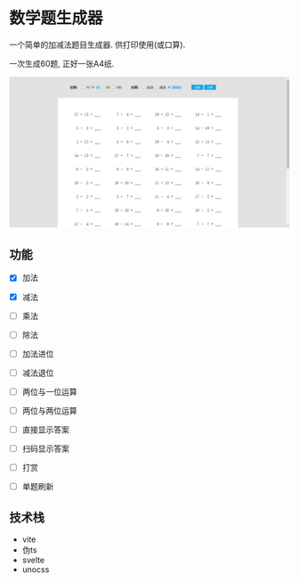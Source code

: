 <!--
 * @Author: NMTuan
 * @Email: NMTuan@qq.com
 * @Date: 2022-06-24 10:54:00
 * @LastEditTime: 2022-06-24 17:04:31
 * @LastEditors: NMTuan
 * @Description: 
 * @FilePath: \math_test_questions_generator\README.md
-->
# 数学题生成器

一个简单的加减法题目生成器. 供打印使用(或口算).

一次生成60题, 正好一张A4纸.

![](./public/thumb.png)


## 功能

- [x] 加法
- [x] 减法
- [ ] 乘法
- [ ] 除法
- [ ] 加法进位
- [ ] 减法退位
- [ ] 两位与一位运算
- [ ] 两位与两位运算
- [ ] 直接显示答案
- [ ] 扫码显示答案
- [ ] 打赏
- [ ] 单题刷新


## 技术栈

- vite
- 伪ts
- svelte
- unocss
